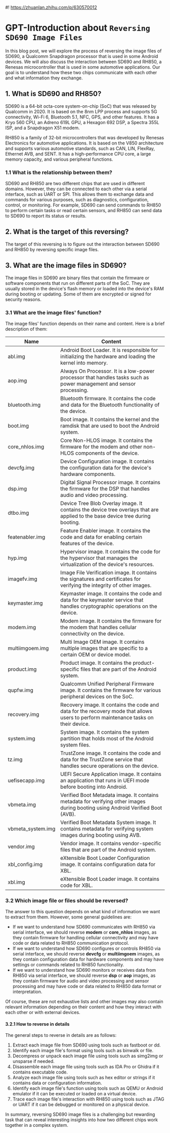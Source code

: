 #! https://zhuanlan.zhihu.com/p/630570012
# GPT-Introduction about `Reversing SD690 Image Files`

In this blog post, we will explore the process of reversing the image files of SD690, a Qualcomm Snapdragon processor that is used in some Android devices. We will also discuss the interaction between SD690 and RH850, a Renesas microcontroller that is used in some automotive applications. Our goal is to understand how these two chips communicate with each other and what information they exchange.

## 1. What is SD690 and RH850?

SD690 is a 64-bit octa-core system-on-chip (SoC) that was released by Qualcomm in 2020. It is based on the 8nm LPP process and supports 5G connectivity, Wi-Fi 6, Bluetooth 5.1, NFC, GPS, and other features. It has a Kryo 560 CPU, an Adreno 619L GPU, a Hexagon 692 DSP, a Spectra 355L ISP, and a Snapdragon X51 modem.

RH850 is a family of 32-bit microcontrollers that was developed by Renesas Electronics for automotive applications. It is based on the V850 architecture and supports various automotive standards, such as CAN, LIN, FlexRay, Ethernet AVB, and SENT. It has a high-performance CPU core, a large memory capacity, and various peripheral functions.

### 1.1 What is the relationship between them?

SD690 and RH850 are two different chips that are used in different domains. However, they can be connected to each other via a serial interface, such as UART or SPI. This allows them to exchange data and commands for various purposes, such as diagnostics, configuration, control, or monitoring. For example, SD690 can send commands to RH850 to perform certain tasks or read certain sensors, and RH850 can send data to SD690 to report its status or results.

## 2. What is the target of this reversing?

The target of this reversing is to figure out the interaction between SD690 and RH850 by reversing specific image files.

## 3. What are the image files in SD690?

The image files in SD690 are binary files that contain the firmware or software components that run on different parts of the SoC. They are usually stored in the device's flash memory or loaded into the device's RAM during booting or updating. Some of them are encrypted or signed for security reasons.

### 3.1 What are the image files' function?

The image files' function depends on their name and content. Here is a brief description of them:

|Name|Content|
|----|----|
| abl.img| Android Boot Loader. It is responsible for initializing the hardware and loading the kernel into memory.|
| aop.img| Always On Processor. It is a low-power processor that handles tasks such as power management and sensor processing.|
| bluetooth.img| Bluetooth firmware. It contains the code and data for the Bluetooth functionality of the device.|
| boot.img| Boot image. It contains the kernel and the ramdisk that are used to boot the Android system.|
| core_nhlos.img| Core Non-HLOS image. It contains the firmware for the modem and other non-HLOS components of the device.|
| devcfg.img| Device Configuration image. It contains the configuration data for the device's hardware components.|
| dsp.img| Digital Signal Processor image. It contains the firmware for the DSP that handles audio and video processing.|
| dtbo.img| Device Tree Blob Overlay image. It contains the device tree overlays that are applied to the base device tree during booting.|
| featenabler.img| Feature Enabler image. It contains the code and data for enabling certain features of the device.|
| hyp.img| Hypervisor image. It contains the code for the hypervisor that manages the virtualization of the device's resources.|
| imagefv.img| Image File Verification image. It contains the signatures and certificates for verifying the integrity of other images.|
| keymaster.img| Keymaster image. It contains the code and data for the keymaster service that handles cryptographic operations on the device.|
| modem.img| Modem image. It contains the firmware for the modem that handles cellular connectivity on the device.|
| multiimgoem.img| Multi Image OEM image. It contains multiple images that are specific to a certain OEM or device model.|
| product.img| Product image. It contains the product-specific files that are part of the Android system.|
| qupfw.img| Qualcomm Unified Peripheral Firmware image. It contains the firmware for various peripheral devices on the SoC.|
| recovery.img| Recovery image. It contains the code and data for the recovery mode that allows users to perform maintenance tasks on their device.|
| system.img| System image. It contains the system partition that holds most of the Android system files.|
| tz.img| TrustZone image. It contains the code and data for the TrustZone service that handles secure operations on the device.|
| uefisecapp.img| UEFI Secure Application image. It contains an application that runs in UEFI mode before booting into Android.|
| vbmeta.img| Verified Boot Metadata image. It contains metadata for verifying other images during booting using Android Verified Boot (AVB).|
| vbmeta_system.img| Verified Boot Metadata System image. It contains metadata for verifying system images during booting using AVB.|
| vendor.img| Vendor image. It contains vendor-specific files that are part of the Android system.|
| xbl_config.img| eXtensible Boot Loader Configuration image. It contains configuration data for XBL.|
| xbl.img| eXtensible Boot Loader image. It contains code for XBL.|

### 3.2 Which image file or files should be reversed?

The answer to this question depends on what kind of information we want to extract from them. However,
some general guidelines are:

- If we want to understand how SD690 communicates with RH850 via serial interface,
we should reverse **modem** or **core_nhlos** images,
as they contain firmware for handling cellular connectivity
and may have code or data related to RH850 communication protocol.
- If we want to understand how SD690 configures or controls RH850 via serial interface,
we should reverse **devcfg** or **multiimgoem** images,
as they contain configuration data for hardware components
and may have settings or commands related to RH850 functionality.
- If we want to understand how SD690 monitors or receives data from RH850 via serial interface,
we should reverse **dsp** or **aop** images,
as they contain firmware for audio and video processing
and sensor processing
and may have code or data related to RH850 data format or interpretation.

Of course,
these are not exhaustive lists
and other images may also contain relevant information
depending on their content
and how they interact with each other
or with external devices.
#### 3.2.1 How to reverse in details

The general steps to reverse in details are as follows:

1. Extract each image file from SD690 using tools such as fastboot or dd.
2. Identify each image file's format using tools such as binwalk or file.
3. Decompress or unpack each image file using tools such as simg2img or unsparse if needed.
4. Disassemble each image file using tools such as IDA Pro or Ghidra if it contains executable code.
5. Analyze each image file using tools such as hex editor or strings if it contains data or configuration information.
6. Identify each image file's function using tools such as QEMU or Android emulator if it can be executed or loaded on a virtual device.
7. Trace each image file's interaction with RH850 using tools such as JTAG or UART if it can be debugged or monitored on a physical device.


In summary,
reversing SD690 image files
is a challenging but rewarding task
that can reveal interesting insights
into how two different chips
work together
in a complex system.